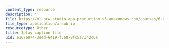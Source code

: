 ```yaml
---
content_type: resource
description: ''
file: https://ol-ocw-studio-app-production.s3.amazonaws.com/courses/6-004-computation-structures-spring-2017/6167e9743eed6419f5688fc5a7342c6a_wPwWtFMkxLo.srt
file_type: application/x-subrip
resourcetype: Other
title: 3play caption file
uid: 6167e974-3eed-6419-f568-8fc5a7342c6a
---
```

